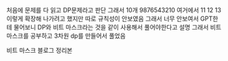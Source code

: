 처음에 문제를 다 읽고 DP문제라고 판단 
그래서 10개 9876543210 여거에서 11 12 13 이렇게 확장해 나가려고 했지만 
따로 규칙성이 안보였음 
그래서 너무 안보여서 GPT한테 물어보니 DP와 비트 마스크라는 것을 같이 사용해서 풀어야한다고 설명 
그래서 비트 마스크를 공부하고 3차원 dp를 만들어서 풀었음 

비트 마스크 블로그 정리본 

